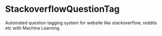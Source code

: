# StackoverflowQuestionTag
Automated question tagging system for website like stackoverflow, reddits etc with Machine Learning.
